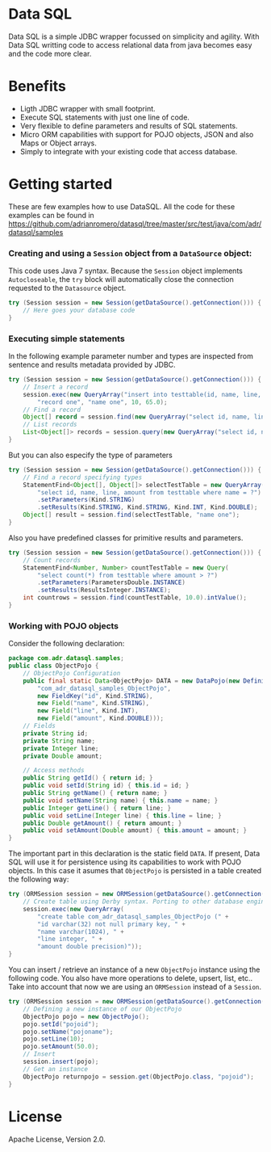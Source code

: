Data SQL
========

Data SQL is a simple JDBC wrapper focussed on simplicity and agility. With Data SQL writting code to access relational data from java becomes easy and the code more clear.

Benefits
========

* Ligth JDBC wrapper with small footprint.
* Execute SQL statements with just one line of code.
* Very flexible to define parameters and results of SQL statements.
* Micro ORM capabilities with support for POJO objects, JSON and also Maps or Object arrays.
* Simply to integrate with your existing code that access database.

Getting started
===============

These are few examples how to use DataSQL. All the code for these examples can be found in https://github.com/adrianromero/datasql/tree/master/src/test/java/com/adr/datasql/samples

### Creating and using a `Session` object from a `DataSource` object:

This code uses Java 7 syntax. Because the `Session` object implements `Autocloseable`, the `try` block will automatically close the connection requested to the `Datasource` object.

```java
try (Session session = new Session(getDataSource().getConnection())) {
    // Here goes your database code
}
```

### Executing simple statements

In the following example parameter number and types are inspected from sentence and results metadata provided by JDBC.

```java
try (Session session = new Session(getDataSource().getConnection())) {
    // Insert a record
    session.exec(new QueryArray("insert into testtable(id, name, line, amount) values (?, ?, ?, ?)"),
        "record one", "name one", 10, 65.0);
    // Find a record
    Object[] record = session.find(new QueryArray("select id, name, line, amount from testtable where name = ?"), "name one");
    // List records
    List<Object[]> records = session.query(new QueryArray("select id, name, line, amount from testtable"));
}   
```

But you can also especify the type of parameters

```java
try (Session session = new Session(getDataSource().getConnection())) {
    // Find a record specifying types
    StatementFind<Object[], Object[]> selectTestTable = new QueryArray(
        "select id, name, line, amount from testtable where name = ?")
        .setParameters(Kind.STRING)
        .setResults(Kind.STRING, Kind.STRING, Kind.INT, Kind.DOUBLE);       
    Object[] result = session.find(selectTestTable, "name one");
} 
```

Also you have predefined classes for primitive results and parameters.

```java 
try (Session session = new Session(getDataSource().getConnection())) {
    // Count records
    StatementFind<Number, Number> countTestTable = new Query(
        "select count(*) from testtable where amount > ?")
        .setParameters(ParametersDouble.INSTANCE)
        .setResults(ResultsInteger.INSTANCE);       
    int countrows = session.find(countTestTable, 10.0).intValue();   
} 
```

### Working with POJO objects

Consider the following declaration:

```java
package com.adr.datasql.samples;
public class ObjectPojo {
    // ObjectPojo Configuration   
    public final static Data<ObjectPojo> DATA = new DataPojo(new Definition(
        "com_adr_datasql_samples_ObjectPojo",
        new FieldKey("id", Kind.STRING),
        new Field("name", Kind.STRING),            
        new Field("line", Kind.INT),
        new Field("amount", Kind.DOUBLE)));
    // Fields    
    private String id;
    private String name;
    private Integer line;
    private Double amount;

    // Access methods
    public String getId() { return id; }
    public void setId(String id) { this.id = id; }
    public String getName() { return name; }
    public void setName(String name) { this.name = name; }
    public Integer getLine() { return line; }
    public void setLine(Integer line) { this.line = line; }
    public Double getAmount() { return amount; }
    public void setAmount(Double amount) { this.amount = amount; }
}
```

The important part in this declaration is the static field `DATA`. If present, Data SQL will use it for persistence using its capabilities to work with POJO objects. In this case it asumes that `ObjectPojo` is persisted in a table created the following way:
            
```java
try (ORMSession session = new ORMSession(getDataSource().getConnection())) { 
    // Create table using Derby syntax. Porting to other database engines will easy
    session.exec(new QueryArray(
        "create table com_adr_datasql_samples_ObjectPojo (" +
        "id varchar(32) not null primary key, " +
        "name varchar(1024), " +                        
        "line integer, " +
        "amount double precision)")); 
}
```

You can insert / retrieve an instance of a new `ObjectPojo` instance using the following code. You also have more operations to delete, upsert, list, etc.. Take into account that now we are using an `ORMSession` instead of a `Session`.
            
```java
try (ORMSession session = new ORMSession(getDataSource().getConnection())) { 
    // Defining a new instance of our ObjectPojo
    ObjectPojo pojo = new ObjectPojo();
    pojo.setId("pojoid");
    pojo.setName("pojoname");
    pojo.setLine(10);
    pojo.setAmount(50.0);
    // Insert
    session.insert(pojo);  
    // Get an instance
    ObjectPojo returnpojo = session.get(ObjectPojo.class, "pojoid");
} 
```

License
=======

Apache License, Version 2.0.
